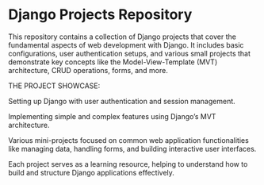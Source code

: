# Django Projects Repository #
This repository contains a collection of Django projects that cover the fundamental aspects of web development with Django. It includes basic configurations, user authentication setups, and various small projects that demonstrate key concepts like the Model-View-Template (MVT) architecture, CRUD operations, forms, and more.

THE PROJECT SHOWCASE:

Setting up Django with user authentication and session management.

Implementing simple and complex features using Django’s MVT architecture.

Various mini-projects focused on common web application functionalities like managing data, handling forms, and building interactive user interfaces.

Each project serves as a learning resource, helping to understand how to build and structure Django applications effectively.
